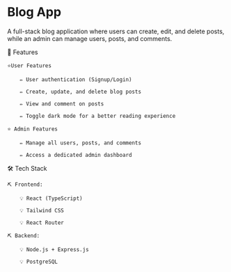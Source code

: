 # Blog App

A full-stack blog application where users can create, edit, and delete posts, while an admin can manage users, posts, and comments.

🚀 Features

    ⭐User Features

        ✏ User authentication (Signup/Login)

        ✏ Create, update, and delete blog posts

        ✏ View and comment on posts

        ✏ Toggle dark mode for a better reading experience

    ⭐ Admin Features

        ✏ Manage all users, posts, and comments

        ✏ Access a dedicated admin dashboard

🛠 Tech Stack

    ⛏ Frontend:

        💡 React (TypeScript) 

        💡 Tailwind CSS 

        💡 React Router 

    ⛏ Backend:

        💡 Node.js + Express.js 

        💡 PostgreSQL